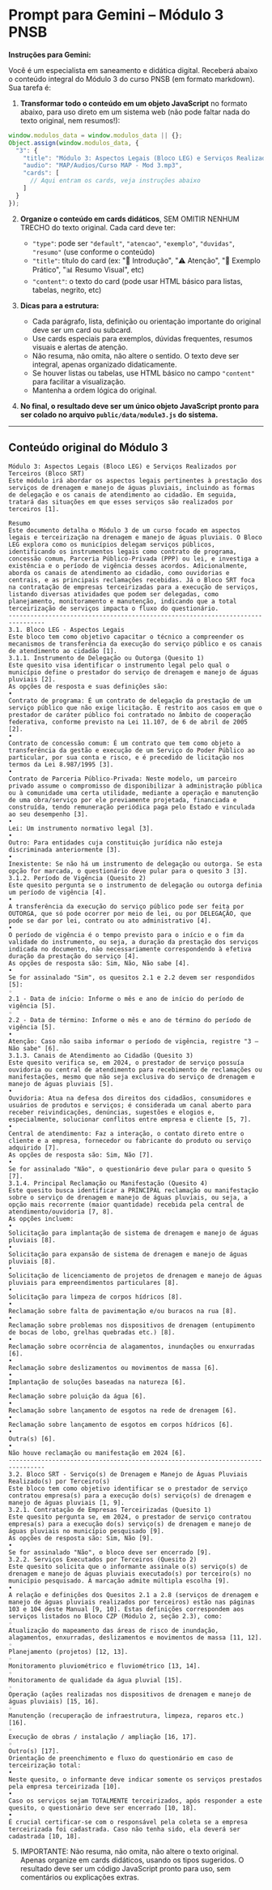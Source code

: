 # Prompt para Gemini – Módulo 3 PNSB

**Instruções para Gemini:**

Você é um especialista em saneamento e didática digital. Receberá abaixo o conteúdo integral do Módulo 3 do curso PNSB (em formato markdown). Sua tarefa é:

1. **Transformar todo o conteúdo em um objeto JavaScript** no formato abaixo, para uso direto em um sistema web (não pode faltar nada do texto original, nem resumos!):

```js
window.modulos_data = window.modulos_data || {};
Object.assign(window.modulos_data, {
  "3": {
    "title": "Módulo 3: Aspectos Legais (Bloco LEG) e Serviços Realizados por Terceiros (Bloco SRT)",
    "audio": "MAP/Audios/Curso MAP - Mod 3.mp3",
    "cards": [
      // Aqui entram os cards, veja instruções abaixo
    ]
  }
});
```

2. **Organize o conteúdo em cards didáticos**, SEM OMITIR NENHUM TRECHO do texto original. Cada card deve ter:
   - `"type"`: pode ser `"default"`, `"atencao"`, `"exemplo"`, `"duvidas"`, `"resumo"` (use conforme o conteúdo)
   - `"title"`: título do card (ex: "📖 Introdução", "⚠️ Atenção", "📝 Exemplo Prático", "📊 Resumo Visual", etc)
   - `"content"`: o texto do card (pode usar HTML básico para listas, tabelas, negrito, etc)

3. **Dicas para a estrutura:**
   - Cada parágrafo, lista, definição ou orientação importante do original deve ser um card ou subcard.
   - Use cards especiais para exemplos, dúvidas frequentes, resumos visuais e alertas de atenção.
   - Não resuma, não omita, não altere o sentido. O texto deve ser integral, apenas organizado didaticamente.
   - Se houver listas ou tabelas, use HTML básico no campo `"content"` para facilitar a visualização.
   - Mantenha a ordem lógica do original.

4. **No final, o resultado deve ser um único objeto JavaScript pronto para ser colado no arquivo `public/data/module3.js` do sistema.**

---

## Conteúdo original do Módulo 3

```
Módulo 3: Aspectos Legais (Bloco LEG) e Serviços Realizados por Terceiros (Bloco SRT)
Este módulo irá abordar os aspectos legais pertinentes à prestação dos serviços de drenagem e manejo de águas pluviais, incluindo as formas de delegação e os canais de atendimento ao cidadão. Em seguida, tratará das situações em que esses serviços são realizados por terceiros [1].

Resumo
Este documento detalha o Módulo 3 de um curso focado em aspectos legais e terceirização na drenagem e manejo de águas pluviais. O Bloco LEG explora como os municípios delegam serviços públicos, identificando os instrumentos legais como contrato de programa, concessão comum, Parceria Público-Privada (PPP) ou lei, e investiga a existência e o período de vigência desses acordos. Adicionalmente, aborda os canais de atendimento ao cidadão, como ouvidorias e centrais, e as principais reclamações recebidas. Já o Bloco SRT foca na contratação de empresas terceirizadas para a execução de serviços, listando diversas atividades que podem ser delegadas, como planejamento, monitoramento e manutenção, indicando que a total terceirização de serviços impacta o fluxo do questionário.
--------------------------------------------------------------------------------
3.1. Bloco LEG - Aspectos Legais
Este bloco tem como objetivo capacitar o técnico a compreender os mecanismos de transferência da execução do serviço público e os canais de atendimento ao cidadão [1].
3.1.1. Instrumento de Delegação ou Outorga (Quesito 1)
Este quesito visa identificar o instrumento legal pelo qual o município define o prestador do serviço de drenagem e manejo de águas pluviais [2].
As opções de resposta e suas definições são:
•
Contrato de programa: É um contrato de delegação da prestação de um serviço público que não exige licitação. É restrito aos casos em que o prestador de caráter público foi contratado no âmbito de cooperação federativa, conforme previsto na Lei 11.107, de 6 de abril de 2005 [2].
•
Contrato de concessão comum: É um contrato que tem como objeto a transferência da gestão e execução de um Serviço do Poder Público ao particular, por sua conta e risco, e é precedido de licitação nos termos da Lei 8.987/1995 [3].
•
Contrato de Parceria Público-Privada: Neste modelo, um parceiro privado assume o compromisso de disponibilizar à administração pública ou à comunidade uma certa utilidade, mediante a operação e manutenção de uma obra/serviço por ele previamente projetada, financiada e construída, tendo remuneração periódica paga pelo Estado e vinculada ao seu desempenho [3].
•
Lei: Um instrumento normativo legal [3].
•
Outro: Para entidades cuja constituição jurídica não esteja discriminada anteriormente [3].
•
Inexistente: Se não há um instrumento de delegação ou outorga. Se esta opção for marcada, o questionário deve pular para o quesito 3 [3].
3.1.2. Período de Vigência (Quesito 2)
Este quesito pergunta se o instrumento de delegação ou outorga definia um período de vigência [4].
•
A transferência da execução do serviço público pode ser feita por OUTORGA, que só pode ocorrer por meio de lei, ou por DELEGAÇÃO, que pode se dar por lei, contrato ou ato administrativo [4].
•
O período de vigência é o tempo previsto para o início e o fim da validade do instrumento, ou seja, a duração da prestação dos serviços indicada no documento, não necessariamente correspondendo à efetiva duração da prestação do serviço [4].
As opções de resposta são: Sim, Não, Não sabe [4].
•
Se for assinalado "Sim", os quesitos 2.1 e 2.2 devem ser respondidos [5]:
◦
2.1 - Data de início: Informe o mês e ano de início do período de vigência [5].
◦
2.2 - Data de término: Informe o mês e ano de término do período de vigência [5].
•
Atenção: Caso não saiba informar o período de vigência, registre "3 – Não sabe" [6].
3.1.3. Canais de Atendimento ao Cidadão (Quesito 3)
Este quesito verifica se, em 2024, o prestador de serviço possuía ouvidoria ou central de atendimento para recebimento de reclamações ou manifestações, mesmo que não seja exclusiva do serviço de drenagem e manejo de águas pluviais [5].
•
Ouvidoria: Atua na defesa dos direitos dos cidadãos, consumidores e usuários de produtos e serviços; é considerada um canal aberto para receber reivindicações, denúncias, sugestões e elogios e, especialmente, solucionar conflitos entre empresa e cliente [5, 7].
•
Central de atendimento: Faz a interação, o contato direto entre o cliente e a empresa, fornecedor ou fabricante do produto ou serviço adquirido [7].
As opções de resposta são: Sim, Não [7].
•
Se for assinalado "Não", o questionário deve pular para o quesito 5 [7].
3.1.4. Principal Reclamação ou Manifestação (Quesito 4)
Este quesito busca identificar a PRINCIPAL reclamação ou manifestação sobre o serviço de drenagem e manejo de águas pluviais, ou seja, a opção mais recorrente (maior quantidade) recebida pela central de atendimento/ouvidoria [7, 8].
As opções incluem:
•
Solicitação para implantação de sistema de drenagem e manejo de águas pluviais [8].
•
Solicitação para expansão de sistema de drenagem e manejo de águas pluviais [8].
•
Solicitação de licenciamento de projetos de drenagem e manejo de águas pluviais para empreendimentos particulares [8].
•
Solicitação para limpeza de corpos hídricos [8].
•
Reclamação sobre falta de pavimentação e/ou buracos na rua [8].
•
Reclamação sobre problemas nos dispositivos de drenagem (entupimento de bocas de lobo, grelhas quebradas etc.) [8].
•
Reclamação sobre ocorrência de alagamentos, inundações ou enxurradas [6].
•
Reclamação sobre deslizamentos ou movimentos de massa [6].
•
Implantação de soluções baseadas na natureza [6].
•
Reclamação sobre poluição da água [6].
•
Reclamação sobre lançamento de esgotos na rede de drenagem [6].
•
Reclamação sobre lançamento de esgotos em corpos hídricos [6].
•
Outra(s) [6].
•
Não houve reclamação ou manifestação em 2024 [6].
--------------------------------------------------------------------------------
3.2. Bloco SRT - Serviço(s) de Drenagem e Manejo de Águas Pluviais Realizado(s) por Terceiro(s)
Este bloco tem como objetivo identificar se o prestador de serviço contratou empresa(s) para a execução do(s) serviço(s) de drenagem e manejo de águas pluviais [1, 9].
3.2.1. Contratação de Empresas Terceirizadas (Quesito 1)
Este quesito pergunta se, em 2024, o prestador de serviço contratou empresa(s) para a execução do(s) serviço(s) de drenagem e manejo de águas pluviais no município pesquisado [9].
As opções de resposta são: Sim, Não [9].
•
Se for assinalado "Não", o bloco deve ser encerrado [9].
3.2.2. Serviços Executados por Terceiros (Quesito 2)
Este quesito solicita que o informante assinale o(s) serviço(s) de drenagem e manejo de águas pluviais executado(s) por terceiro(s) no município pesquisado. A marcação admite múltipla escolha [9].
•
A relação e definições dos Quesitos 2.1 a 2.8 (serviços de drenagem e manejo de águas pluviais realizados por terceiros) estão nas páginas 103 e 104 deste Manual [9, 10]. Estas definições correspondem aos serviços listados no Bloco CZP (Módulo 2, seção 2.3), como:
◦
Atualização do mapeamento das áreas de risco de inundação, alagamentos, enxurradas, deslizamentos e movimentos de massa [11, 12].
◦
Planejamento (projetos) [12, 13].
◦
Monitoramento pluviométrico e fluviométrico [13, 14].
◦
Monitoramento de qualidade da água pluvial [15].
◦
Operação (ações realizadas nos dispositivos de drenagem e manejo de águas pluviais) [15, 16].
◦
Manutenção (recuperação de infraestrutura, limpeza, reparos etc.) [16].
◦
Execução de obras / instalação / ampliação [16, 17].
◦
Outro(s) [17].
Orientação de preenchimento e fluxo do questionário em caso de terceirização total:
•
Neste quesito, o informante deve indicar somente os serviços prestados pela empresa terceirizada [10].
•
Caso os serviços sejam TOTALMENTE terceirizados, após responder a este quesito, o questionário deve ser encerrado [10, 18].
•
É crucial certificar-se com o responsável pela coleta se a empresa terceirizada foi cadastrada. Caso não tenha sido, ela deverá ser cadastrada [10, 18].

```

5. IMPORTANTE:
Não resuma, não omita, não altere o texto original.
Apenas organize em cards didáticos, usando os tipos sugeridos.
O resultado deve ser um código JavaScript pronto para uso, sem comentários ou explicações extras. 